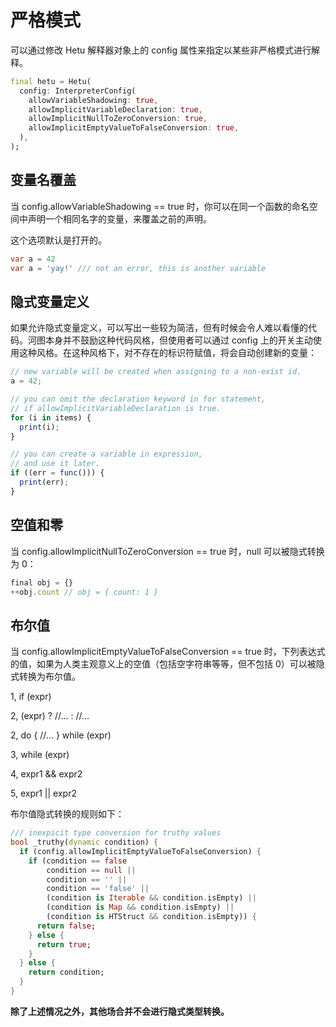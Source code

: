 # 严格模式

可以通过修改 Hetu 解释器对象上的 config 属性来指定以某些非严格模式进行解释。

```dart
final hetu = Hetu(
  config: InterpreterConfig(
    allowVariableShadowing: true,
    allowImplicitVariableDeclaration: true,
    allowImplicitNullToZeroConversion: true,
    allowImplicitEmptyValueToFalseConversion: true,
  ),
);
```

## 变量名覆盖

当 config.allowVariableShadowing == true 时，你可以在同一个函数的命名空间中声明一个相同名字的变量，来覆盖之前的声明。

这个选项默认是打开的。

```dart
var a = 42
var a = 'yay!' /// not an error, this is another variable
```

## 隐式变量定义

如果允许隐式变量定义，可以写出一些较为简洁，但有时候会令人难以看懂的代码。河图本身并不鼓励这种代码风格，但使用者可以通过 config 上的开关主动使用这种风格。在这种风格下，对不存在的标识符赋值，将会自动创建新的变量：

```javascript
// new variable will be created when assigning to a non-exist id.
a = 42;

// you can omit the declaration keyword in for statement,
// if allowImplicitVariableDeclaration is true.
for (i in items) {
  print(i);
}

// you can create a variable in expression,
// and use it later.
if ((err = func())) {
  print(err);
}
```

## 空值和零

当 config.allowImplicitNullToZeroConversion == true 时，null 可以被隐式转换为 0：

```javascript
final obj = {}
++obj.count // obj = { count: 1 }
```

## 布尔值

当 config.allowImplicitEmptyValueToFalseConversion == true 时，下列表达式的值，如果为人类主观意义上的空值（包括空字符串等等，但不包括 0）可以被隐式转换为布尔值。

1, if (expr)

2, (expr) ? //... : //...

2, do { //... } while (expr)

3, while (expr)

4, expr1 && expr2

5, expr1 || expr2

布尔值隐式转换的规则如下：

```dart
/// inexpicit type conversion for truthy values
bool _truthy(dynamic condition) {
  if (config.allowImplicitEmptyValueToFalseConversion) {
    if (condition == false
        condition == null ||
        condition == '' ||
        condition == 'false' ||
        (condition is Iterable && condition.isEmpty) ||
        (condition is Map && condition.isEmpty) ||
        (condition is HTStruct && condition.isEmpty)) {
      return false;
    } else {
      return true;
    }
  } else {
    return condition;
  }
}
```

**除了上述情况之外，其他场合并不会进行隐式类型转换。**
